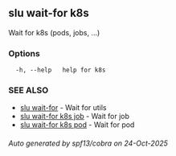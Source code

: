 ## slu wait-for k8s

Wait for k8s (pods, jobs, ...)

### Options

```
  -h, --help   help for k8s
```

### SEE ALSO

* [slu wait-for](slu_wait-for.md)	 - Wait for utils
* [slu wait-for k8s job](slu_wait-for_k8s_job.md)	 - Wait for job
* [slu wait-for k8s pod](slu_wait-for_k8s_pod.md)	 - Wait for pod

###### Auto generated by spf13/cobra on 24-Oct-2025
